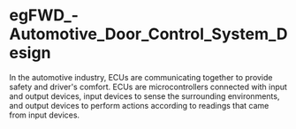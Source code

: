 # egFWD_-Automotive_Door_Control_System_Design
In the automotive industry, ECUs are communicating together to provide safety and driver's comfort.  ECUs are microcontrollers connected with input and output devices, input devices to sense the surrounding environments, and output devices to perform actions according to readings that came from input devices.
